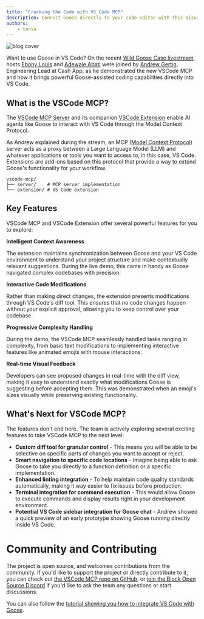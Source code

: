 ```yaml
---
title: "Cracking the Code with VS Code MCP"
description: Connect Goose directly to your code editor with this Visual Studio Code MCP.
authors: 
    - tania
---
```


![blog cover](vscodestream.png)

Want to use Goose in VS Code? On the recent [Wild Goose Case livestream](https://www.youtube.com/watch?v=hG7AnTw-GLU&ab_channel=BlockOpenSource), hosts [Ebony Louis](https://www.linkedin.com/in/ebonylouis/) and [Adewale Abati](https://www.linkedin.com/in/acekyd/) were joined by [Andrew Gertig](https://www.linkedin.com/in/andrewgertig/), Engineering Lead at Cash App, as he demonstrated the new VSCode MCP and how it brings powerful Goose-assisted coding capabilities directly into VS Code.

<!--truncate-->

## What is the VSCode MCP?
The [VSCode MCP Server](https://github.com/block/vscode-mcp) and its companion [VSCode Extension](https://marketplace.visualstudio.com/items?itemName=block.vscode-mcp-extension) enable AI agents like Goose to interact with VS Code through the Model Context Protocol.

As Andrew explained during the stream, an MCP ([Model Context Protocol](https://modelcontextprotocol.io/introduction)) server acts as a proxy between a Large Language Model (LLM) and whatever applications or tools you want to access to, in this case, VS Code. Extensions are add-ons based on this protocol that provide a way to extend Goose's functionality for your workflow.

```
vscode-mcp/
├── server/    # MCP server implementation
└── extension/ # VS Code extension
```

## Key Features
VSCode MCP and VSCode Extension offer several powerful features for you to explore:

**Intelligent Context Awareness**

The extension maintains synchronization between Goose and your VS Code environment to understand your project structure and make contextually relevant suggestions. During the live demo, this came in handy as Goose navigated complex codebases with precision.

**Interactive Code Modifications**

Rather than making direct changes, the extension presents modifications through VS Code's diff tool. This ensures that no code changes happen without your explicit approval, allowing you to keep control over your codebase.

**Progressive Complexity Handling**

During the demo, the VSCode MCP seamlessly handled tasks ranging in complexity, from basic text modifications to implementing interactive features like animated emojis with mouse interactions.

**Real-time Visual Feedback**

Developers can see proposed changes in real-time with the diff view, making it easy to understand exactly what modifications Goose is suggesting before accepting them. This was demonstrated when an emoji's sizes visually while preserving existing functionality.

## What's Next for VSCode MCP?
The features don't end here. The team is actively exploring several exciting features to take VSCode MCP to the next level:

- **Custom diff tool for granular control** - This means you will be able to be selective on specific parts of changes you want to accept or reject.
- **Smart navigation to specific code locations** - Imagine being able to ask Goose to take you directly to a function definition or a specific implementation.
- **Enhanced linting integration** - To help maintain code quality standards automatically, making it way easier to fix issues before production.
- **Terminal integration for command execution** - This would allow Goose to execute commands and display results right in your development environment.
- **Potential VS Code sidebar integration for Goose chat** - Andrew showed a quick preview of an early prototype showing Goose running directly inside VS Code.

# Community and Contributing
The project is open source, and welcomes contributions from the community. If you'd like to support the project or directly contribute to it, you can check out [the VSCode MCP repo on GitHub](https://github.com/block/vscode-mcp), or [join the Block Open Source Discord](https://discord.gg/block-opensource) if you'd like to ask the team any questions or start discussions.

You can also follow the [tutorial showing you how to integrate VS Code with Goose](/docs/mcp/vscode-mcp).

<head>
  <meta property="og:title" content="Cracking the Code in VS Code" />
  <meta property="og:type" content="article" />
  <meta property="og:url" content="https://block.github.io/goose/blog/2025/03/21/goose-vscode" />
  <meta property="og:description" content="Connect Goose directly to your code editor with this Visual Studio Code MCP." />
  <meta property="og:image" content="http://block.github.io/goose/assets/images/vscodestream-74eafa34e7ae10cfb738feddecc98519.png" />
  <meta name="twitter:card" content="summary_large_image" />
  <meta property="twitter:domain" content="block.github.io/goose" />
  <meta name="twitter:title" content="Cracking the Code in VS Code" />
  <meta name="twitter:description" content="Connect Goose directly to your code editor with this Visual Studio Code MCP." />
  <meta name="twitter:image" content="http://block.github.io/goose/assets/images/vscodestream-74eafa34e7ae10cfb738feddecc98519.png" />
</head>